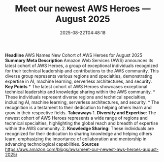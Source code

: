 ﻿---
title: "Meet our newest AWS Heroes — August 2025"
date: "2025-08-22T04:48:18"
category: "Markets"
summary: ""
slug: "meet our newest aws heroes  august 2025"
source_urls:
  - "https://aws.amazon.com/blogs/aws/meet-our-newest-aws-heroes-august-2025/"
seo:
  title: "Meet our newest AWS Heroes — August 2025 | Hash n Hedge"
  description: ""
  keywords: ["news", "markets", "brief"]
---
**Headline** AWS Names New Cohort of AWS Heroes for August 2025  **Summary Meta Description** Amazon Web Services (AWS) announces its latest cohort of AWS Heroes, a group of exceptional individuals recognized for their technical leadership and contributions to the AWS community. This diverse group represents various regions and specialties, demonstrating expertise in AI, machine learning, serverless architectures, and security.  **Key Points**  * The latest cohort of AWS Heroes showcases exceptional technical leadership and knowledge sharing within the AWS community. * These individuals represent diverse regions and technical specialties, including AI, machine learning, serverless architectures, and security. * The recognition is a testament to their dedication to helping others learn and grow in their respective fields.  **Takeaways**  1. **Diversity and Expertise**: The newest cohort of AWS Heroes represents a wide range of regions and technical specialties, highlighting the global reach and breadth of expertise within the AWS community. 2. **Knowledge Sharing**: These individuals are recognized for their dedication to sharing knowledge and helping others learn, emphasizing the importance of collaboration and mentorship in advancing technological capabilities.  **Sources** https://aws.amazon.com/blogs/aws/meet-our-newest-aws-heroes-august-2025/ 
